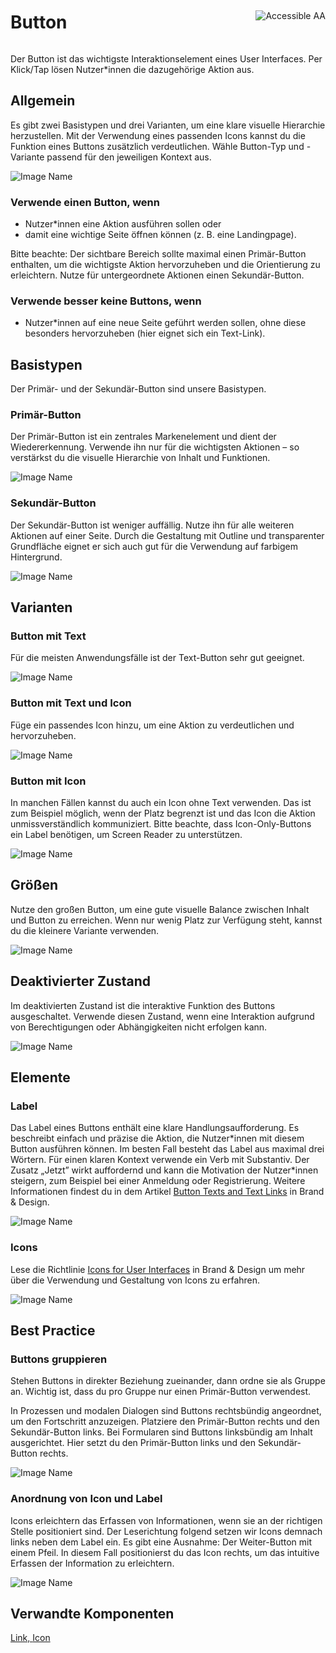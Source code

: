 <div style="display: inline-flex; align-items: center; justify-content: space-between; width: 100%;">
    <h1>Button</h1>
    <img src="assets/aa.png" alt="Accessible AA" />
</div>

Der Button ist das wichtigste Interaktionselement eines User Interfaces. Per Klick/Tap lösen Nutzer\*innen die dazugehörige Aktion aus.

## Allgemein

Es gibt zwei Basistypen und drei Varianten, um eine klare visuelle Hierarchie herzustellen. Mit der Verwendung eines passenden Icons kannst du die Funktion eines Buttons zusätzlich verdeutlichen. Wähle Button-Typ und -Variante passend für den jeweiligen Kontext aus.

![Image Name](assets/3_components/button/Button_BasicTypes.png)

### Verwende einen Button, wenn

- Nutzer\*innen eine Aktion ausführen sollen oder
- damit eine wichtige Seite öffnen können (z. B. eine Landingpage).

Bitte beachte: Der sichtbare Bereich sollte maximal einen Primär-Button enthalten, um die wichtigste Aktion hervorzuheben und die Orientierung zu erleichtern. Nutze für untergeordnete Aktionen einen Sekundär-Button.

### Verwende besser keine Buttons, wenn

- Nutzer\*innen auf eine neue Seite geführt werden sollen, ohne diese besonders hervorzuheben (hier eignet sich ein Text-Link).

## Basistypen

Der Primär- und der Sekundär-Button sind unsere Basistypen.

### Primär-Button

Der Primär-Button ist ein zentrales Markenelement und dient der Wiedererkennung. Verwende ihn nur für die wichtigsten Aktionen – so verstärkst du die visuelle Hierarchie von Inhalt und Funktionen.

![Image Name](assets/3_components/button/Button_Primary.png)

### Sekundär-Button

Der Sekundär-Button ist weniger auffällig. Nutze ihn für alle weiteren Aktionen auf einer Seite. Durch die Gestaltung mit Outline und transparenter Grundfläche eignet er sich auch gut für die Verwendung auf farbigem Hintergrund.

![Image Name](assets/3_components/button/Button_Secondary.png)

## Varianten

### Button mit Text

Für die meisten Anwendungsfälle ist der Text-Button sehr gut geeignet.

![Image Name](assets/3_components/button/Button_Textonly.png)

### Button mit Text und Icon

Füge ein passendes Icon hinzu, um eine Aktion zu verdeutlichen und hervorzuheben.

![Image Name](assets/3_components/button/Button_Icon-Text.png)

### Button mit Icon

In manchen Fällen kannst du auch ein Icon ohne Text verwenden. Das ist zum Beispiel möglich, wenn der Platz begrenzt ist und das Icon die Aktion unmissverständlich kommuniziert. Bitte beachte, dass Icon-Only-Buttons ein Label benötigen, um Screen Reader zu unterstützen.

![Image Name](assets/3_components/button/Button_Icon-only.png)

## Größen

Nutze den großen Button, um eine gute visuelle Balance zwischen Inhalt und Button zu erreichen. Wenn nur wenig Platz zur Verfügung steht, kannst du die kleinere Variante verwenden.

![Image Name](assets/3_components/button/Button_Sizes.png)

## Deaktivierter Zustand

Im deaktivierten Zustand ist die interaktive Funktion des Buttons ausgeschaltet. Verwende diesen Zustand, wenn eine Interaktion aufgrund von Berechtigungen oder Abhängigkeiten nicht erfolgen kann.

![Image Name](assets/3_components/button/Button_Disabled.png)

## Elemente

### Label

Das Label eines Buttons enthält eine klare Handlungsaufforderung. Es beschreibt einfach und präzise die Aktion, die Nutzer\*innen mit diesem Button ausführen können. Im besten Fall besteht das Label aus maximal drei Wörtern. Für einen klaren Kontext verwende ein Verb mit Substantiv. Der Zusatz „Jetzt” wirkt auffordernd und kann die Motivation der Nutzer\*innen steigern, zum Beispiel bei einer Anmeldung oder Registrierung. Weitere Informationen findest du in dem Artikel <a href="https://www.brand-design.telekom.com/en/articles/button-texts-and-text-links/" target="_blank">Button Texts and Text Links</a> in Brand & Design.

![Image Name](assets/3_components/button/Button_Label.png)

### Icons

Lese die Richtlinie <a href="https://www.brand-design.telekom.com/en/articles/i/icons-for-user-interfaces/" target="_blank">Icons for User Interfaces</a> in Brand & Design um mehr über die Verwendung und Gestaltung von Icons zu erfahren.

![Image Name](assets/3_components/button/Button_Icons.png)

## Best Practice

### Buttons gruppieren

Stehen Buttons in direkter Beziehung zueinander, dann ordne sie als Gruppe an. Wichtig ist, dass du pro Gruppe nur einen Primär-Button verwendest.

In Prozessen und modalen Dialogen sind Buttons rechtsbündig angeordnet, um den Fortschritt anzuzeigen. Platziere den Primär-Button rechts und den Sekundär-Button links. Bei Formularen sind Buttons linksbündig am Inhalt ausgerichtet. Hier setzt du den Primär-Button links und den Sekundär-Button rechts.

![Image Name](assets/3_components/button/Button_Group.png)

### Anordnung von Icon und Label

Icons erleichtern das Erfassen von Informationen, wenn sie an der richtigen Stelle positioniert sind. Der Leserichtung folgend setzen wir Icons demnach links neben dem Label ein. Es gibt eine Ausnahme: Der Weiter-Button mit einem Pfeil. In diesem Fall positionierst du das Icon rechts, um das intuitive Erfassen der Information zu erleichtern.

![Image Name](assets/3_components/button/Button_Icon_position.png)

## Verwandte Komponenten

[Link, ](?path=/usage/components-link--standard)
[Icon](?path=/usage/components-icon--standard)
